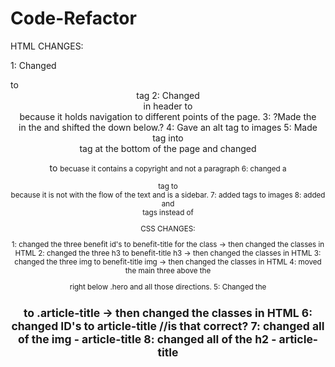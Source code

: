 # Code-Refactor
HTML CHANGES:

1: Changed <div class="header"></div> to <header> tag
2: Changed <div> in header to <nav> because it holds navigation to different points of the page.
3: ?Made the <header> in the <head> and shifted the <body> down below.?
4: Gave an alt tag to images
5: Made <div> tag into <footer> tag at the bottom of the page and changed<p> to <small> becuase it contains a copyright and not a paragraph
6: changed a <div> tag to <aside> because it is not with the flow of the text and is a sidebar. 
7: added <alt> tags to images
8: added <article> and <section> tags instead of <div> 

CSS CHANGES:

1: changed the three benefit id's to benefit-title for the class -> then changed the classes in HTML
2: changed the three h3 to benefit-title h3 -> then changed the classes in HTML
3: changed the three img to benefit-title img -> then changed the classes in HTML
4: moved the main three <sections> above the <aside> right below .hero and all those directions.
5: Changed the <section> <h2> to .article-title -> then changed the classes in HTML
6: changed ID's to article-title //is that correct?
7: changed all of the img - article-title
8: changed all of the h2 - article-title
